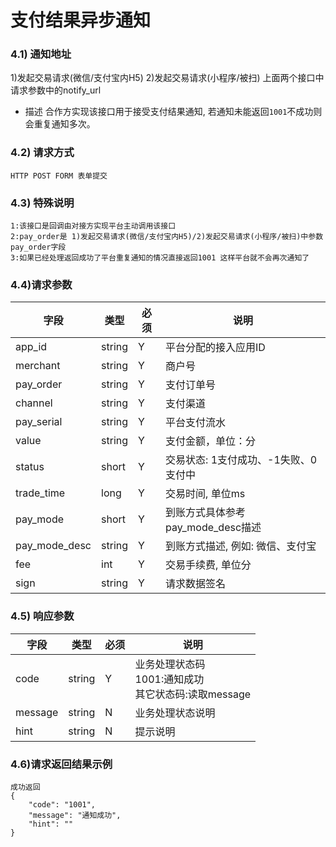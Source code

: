 # 支付结果异步通知

### 4.1) 通知地址
 1)发起交易请求(微信/支付宝内H5)
 2)发起交易请求(小程序/被扫)
 上面两个接口中请求参数中的notify_url
- 描述
  合作方实现该接口用于接受支付结果通知, 若通知未能返回`1001`不成功则会重复通知多次。
### 4.2) 请求方式

	HTTP POST FORM 表单提交

### 4.3) 特殊说明
	1:该接口是回调由对接方实现平台主动调用该接口
	2:pay_order是 1)发起交易请求(微信/支付宝内H5)/2)发起交易请求(小程序/被扫)中参数pay_order字段
	3:如果已经处理返回成功了平台重复通知的情况直接返回1001 这样平台就不会再次通知了

###   4.4)请求参数
| 字段          | 类型   | 必须 | 说明                                 |
| ------------- | ------ | ---- | ------------------------------------ |
| app_id                     | string |  Y   | 平台分配的接入应用ID  |
| merchant      | string | Y    | 商户号                               |
| pay_order     | string | Y    | 支付订单号                           |
| channel       | string | Y    | 支付渠道                             |
| pay_serial    | string | Y    | 平台支付流水                         |
| value         | string | Y    | 支付金额，单位：分                   |
| status        | short  | Y    | 交易状态: 1支付成功、-1失败、0支付中 |
| trade_time    | long   | Y    | 交易时间, 单位ms                     |
| pay_mode      | short  | Y    | 到账方式具体参考pay_mode_desc描述    |
| pay_mode_desc | string | Y    | 到账方式描述, 例如: 微信、支付宝     |
| fee | int | Y    | 交易手续费, 单位分     |
| sign | string | Y | 请求数据签名   |

### 4.5) 响应参数

| 字段    | 类型   | 必须 | 说明                                                       |
| ------- | ------ | ---- | ---------------------------------------------------------- |
| code    | string | Y    | 业务处理状态码<br>1001:通知成功<br/>其它状态码:读取message |
| message | string | N    | 业务处理状态说明                                           |
| hint    | string | N    | 提示说明                                                   |


### 4.6)请求返回结果示例

```
成功返回
{
	"code": "1001",
	"message": "通知成功",
	"hint": ""
}
```
